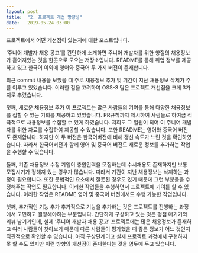 ```yaml
---
layout: post
title:  "2. 프로젝트 개선 방향성"
date:   2019-05-24 03:00
---
```

프로젝트에서 어떤 개선점이 있는지에 대한 포스트입니다.

‘주니어 개발자 채용 공고’를 간단하게 소개하면 주니어 개발자를 위한 양질의 채용정보가 흩어져있는 것을 한곳으로 모으는 저장소입니다. README를 통해 취업 정보를 제공하고 있고 한국어 이외에 영어와 중국어 두 가지 버전이 존재합니다. 

최근 commit 내용을 보았을 때 주로 채용정보 추가 및 기간이 지난 채용정보 삭제가 주를 이루고 있었습니다. 이러한 점을 고려하여 OSS-3 팀은 프로젝트 개선점을 크게 3가지로 추렸습니다.

첫째, 새로운 채용정보 추가
이 프로젝트는 많은 사람들의 기여를 통해 다양한 채용정보를 접할 수 있는 기회를 제공하고 있었습니다. PR규칙까지 제시하여 사람들로 하여금 적극적으로 채용정보를 수집할 수 있게 하였습니다. 저희도 그 일원이 되어 이 주니어 개발자를 위한 자료를 수집하여 제공할 수 있습니다. 또한 README는 영어와 중국어 버전도 존재합니다. 하지만 이 두 버전은 한국어버전에 비해 갱신 속도가 느린 것을 확인하였습니다. 따라서 한국어버전과 함께 영어 및 중국어 버전도 새로운 정보를 추가하는 작업을 수행할 수 있습니다.

둘째, 기존 채용정보 수정
기업이 충원인력을 모집하는데 수시채용도 존재하지만 보통 모집시기가 정해져 있는 경우가 많습니다. 따라서 기간이 지난 채용정보는 삭제하는 과정이 필요합니다. 또한 문법적인 요소에서 잘못된 경우도 있기 때문에 그런 부분들을 수정해주는 작업도 필요합니다. 이러한 작업들을 수행하면서 프로젝트에 기여를 할 수 있습니다. 이러한 작업은 README 영어 및 중국어 버전에서도 수행 가능한 작업입니다.

셋째, 추가적인 기능 추가
추가적으로 기능을 추가하는 것은 프로젝트를 진행하는 과정에서 고민하고 결정해야하는 부분입니다. 간단하게 구상하고 있는 것은 평점 매기기와 리뷰 남기기인데, 실제 ‘주니어 개발자 채용 공고’ 프로젝트에는 많은 채용정보가 존재하고 여러 사람들이 찾아보기 때문에 다른 사람들이 평가했을 때 좋은 정보가 어느 것인지 직관적으로 확인할 수 있습니다. 아직 구상단계이고 실제 프로젝트 과정에서 구현하지 못 할 수도 있지만 이런 방향의 개선점이 존재한다는 것을 염두에 두고 있습니다.
